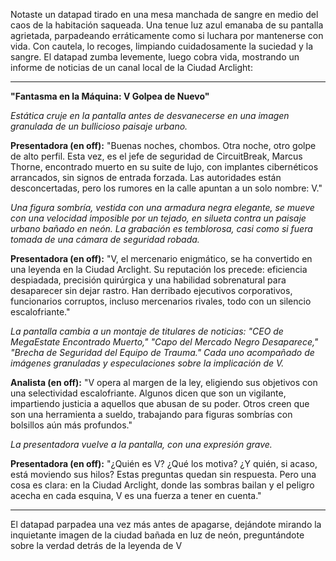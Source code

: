 Notaste un datapad tirado en una mesa manchada de sangre en medio del caos de la habitación saqueada. Una tenue luz azul emanaba de su pantalla agrietada, parpadeando erráticamente como si luchara por mantenerse con vida. Con cautela, lo recoges, limpiando cuidadosamente la suciedad y la sangre. El datapad zumba levemente, luego cobra vida, mostrando un informe de noticias de un canal local de la Ciudad Arclight:

---

**"Fantasma en la Máquina: V Golpea de Nuevo"**

_Estática cruje en la pantalla antes de desvanecerse en una imagen granulada de un bullicioso paisaje urbano._

**Presentadora (en off):** "Buenas noches, chombos. Otra noche, otro golpe de alto perfil. Esta vez, es el jefe de seguridad de CircuitBreak, Marcus Thorne, encontrado muerto en su suite de lujo, con implantes cibernéticos arrancados, sin signos de entrada forzada. Las autoridades están desconcertadas, pero los rumores en la calle apuntan a un solo nombre: V."

_Una figura sombría, vestida con una armadura negra elegante, se mueve con una velocidad imposible por un tejado, en silueta contra un paisaje urbano bañado en neón. La grabación es temblorosa, casi como si fuera tomada de una cámara de seguridad robada._

**Presentadora (en off):** "V, el mercenario enigmático, se ha convertido en una leyenda en la Ciudad Arclight. Su reputación los precede: eficiencia despiadada, precisión quirúrgica y una habilidad sobrenatural para desaparecer sin dejar rastro. Han derribado ejecutivos corporativos, funcionarios corruptos, incluso mercenarios rivales, todo con un silencio escalofriante."

_La pantalla cambia a un montaje de titulares de noticias: "CEO de MegaEstate Encontrado Muerto," "Capo del Mercado Negro Desaparece," "Brecha de Seguridad del Equipo de Trauma." Cada uno acompañado de imágenes granuladas y especulaciones sobre la implicación de V._

**Analista (en off):** "V opera al margen de la ley, eligiendo sus objetivos con una selectividad escalofriante. Algunos dicen que son un vigilante, impartiendo justicia a aquellos que abusan de su poder. Otros creen que son una herramienta a sueldo, trabajando para figuras sombrías con bolsillos aún más profundos."

_La presentadora vuelve a la pantalla, con una expresión grave._

**Presentadora (en off):** "¿Quién es V? ¿Qué los motiva? ¿Y quién, si acaso, está moviendo sus hilos? Estas preguntas quedan sin respuesta. Pero una cosa es clara: en la Ciudad Arclight, donde las sombras bailan y el peligro acecha en cada esquina, V es una fuerza a tener en cuenta."

---

El datapad parpadea una vez más antes de apagarse, dejándote mirando la inquietante imagen de la ciudad bañada en luz de neón, preguntándote sobre la verdad detrás de la leyenda de V
